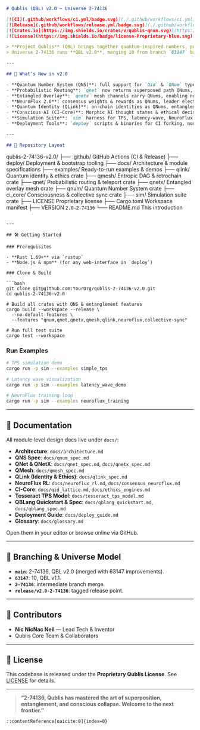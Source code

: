 ```markdown
# Qublis (QBL) v2.0 — Universe 2-74136

[![CI](.github/workflows/ci.yml/badge.svg)](./.github/workflows/ci.yml)  
[![Release](.github/workflows/release.yml/badge.svg)](./.github/workflows/release.yml)  
[![Crates.io](https://img.shields.io/crates/v/qublis-qnum.svg)](https://crates.io/crates/qublis-qnum)  
[![License](https://img.shields.io/badge/license-Proprietary-blue.svg)](LICENSE)

> **Project Qublis** (QBL) brings together quantum‐inspired numbers, probabilistic routing, entangled overlays, AI‐driven consensus, quantum identity, and conscious agents into one seamless Rust workspace.  
> Universe 2-74136 runs **QBL v2.0**, merging 10 from branch `63147` back into `main`.

---

## 🚀 What’s New in v2.0

- **Quantum Number System (QNS)**: full support for `Qid` & `QNum` types, quantum gates (`qadd`, `qmul`), entanglement and measurement across all modules.
- **Probabilistic Routing**: `qnet` now returns superposed path QNums, collapsing at relay for built-in randomness & load balancing.
- **Entangled Overlay**: `qnetx` mesh channels carry QNums, enabling non-local teleportation and context-aware connectivity.
- **NeuroFlux 2.0**: consensus weights & rewards as QNums, leader election via amplitude collapse, 100× faster multi-dimensional RL.
- **Quantum Identity (QLink)**: on-chain identities as QNums, entangled ethics lattices, consent collapse for privacy-preserving operations.
- **Conscious AI (CI-Core)**: Morphic AI thought states & ethical decisions represented as symbolic QNums evolving under logical Hamiltonians.
- **Simulation Suite**: `sim` harness for TPS, latency-wave, NeuroFlux RL, network failure models—now all driven by QNS primitives.
- **Deployment Tools**: `deploy` scripts & binaries for CI forking, node bootstrap, metrics, and env config—automatically track entropic health.

---

## 📂 Repository Layout

```

qublis-2-74136-v2.0/
├── .github/                  GitHub Actions (CI & Release)
├── deploy/                   Deployment & bootstrap tooling
├── docs/                     Architecture & module specifications
├── examples/                 Ready-to-run examples & demos
├── qlink/                    Quantum identity & ethics crate
├── qmesh/                    Entropic DAG & retrochain crate
├── qnet/                     Probabilistic routing & teleport crate
├── qnetx/                    Entangled overlay mesh crate
├── qnum/                     Quantum Number System crate
├── ci\_core/                  Consciousness & collective sync crate
├── sim/                      Simulation suite crate
├── LICENSE                   Proprietary license
├── Cargo.toml                Workspace manifest
├── VERSION                   `2.0–2-74136`
└── README.md                 This introduction

````

---

## 🛠 Getting Started

### Prerequisites

- **Rust 1.69+** via `rustup`
- **Node.js & npm** (for any web-interface in `deploy`)

### Clone & Build

```bash
git clone git@github.com:YourOrg/qublis-2-74136-v2.0.git
cd qublis-2-74136-v2.0

# Build all crates with QNS & entanglement features
cargo build --workspace --release \
  --no-default-features \
  --features "qnum,qnet,qnetx,qmesh,qlink,neuroflux,collective-sync"

# Run full test suite
cargo test --workspace
````

### Run Examples

```bash
# TPS simulation demo
cargo run -p sim --examples simple_tps

# Latency wave visualization
cargo run -p sim --examples latency_wave_demo

# NeuroFlux training loop
cargo run -p sim --examples neuroflux_training
```

---

## 📖 Documentation

All module‐level design docs live under `docs/`:

* **Architecture**: `docs/architecture.md`
* **QNS Spec**: `docs/qnum_spec.md`
* **QNet & QNetX**: `docs/qnet_spec.md`, `docs/qnetx_spec.md`
* **QMesh**: `docs/qmesh_spec.md`
* **QLink (Identity & Ethics)**: `docs/qlink_spec.md`
* **NeuroFlux RL**: `docs/neuroflux_rl.md`, `docs/consensus_neuroflux.md`
* **CI-Core**: `docs/qid_lattice.md`, `docs/ethics_engines.md`
* **Tesseract TPS Model**: `docs/tesseract_tps_model.md`
* **QBLang Quickstart & Spec**: `docs/qblang_quickstart.md`, `docs/qblang_spec.md`
* **Deployment Guide**: `docs/deploy_guide.md`
* **Glossary**: `docs/glossary.md`

Open them in your editor or browse online via GitHub.

---

## 🔗 Branching & Universe Model

* **`main`**: 2-74136, QBL v2.0 (merged with 63147 improvements).
* **`63147`**: 10, QBL v1.1.
* **`2-74136`**: intermediate branch merge.
* **`release/v2.0-2-74136`**: tagged release point.

---

## 👥 Contributors

* **Nic NicNac Neil** — Lead Tech & Inventor
* Qublis Core Team & Collaborators

---

## 📜 License

This codebase is released under the **Proprietary Qublis License**. See [LICENSE](LICENSE) for details.

---

> **“2-74136, Qublis has mastered the art of superposition, entanglement, and conscious collapse. Welcome to the next frontier.”**

```
::contentReference[oaicite:0]{index=0}
```
